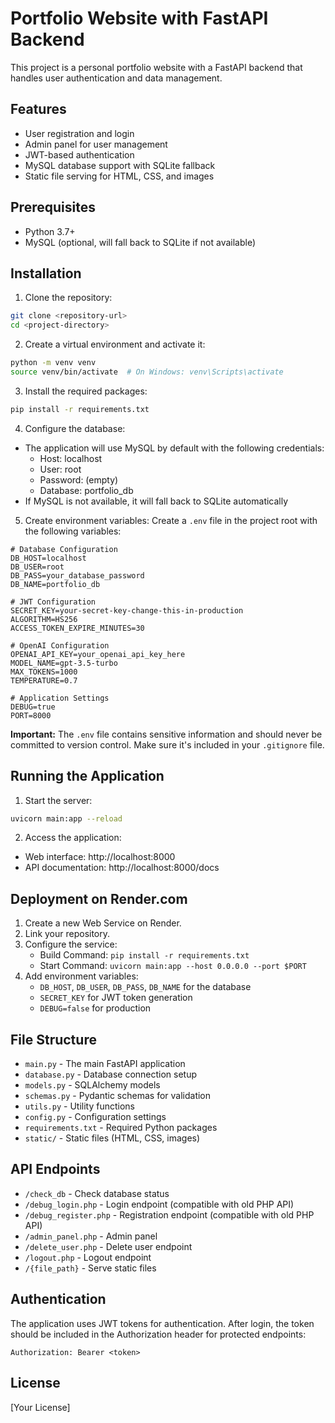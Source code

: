 # Portfolio Website with FastAPI Backend

This project is a personal portfolio website with a FastAPI backend that handles user authentication and data management.

## Features

- User registration and login
- Admin panel for user management
- JWT-based authentication
- MySQL database support with SQLite fallback
- Static file serving for HTML, CSS, and images

## Prerequisites

- Python 3.7+
- MySQL (optional, will fall back to SQLite if not available)

## Installation

1. Clone the repository:
```bash
git clone <repository-url>
cd <project-directory>
```

2. Create a virtual environment and activate it:
```bash
python -m venv venv
source venv/bin/activate  # On Windows: venv\Scripts\activate
```

3. Install the required packages:
```bash
pip install -r requirements.txt
```

4. Configure the database:
- The application will use MySQL by default with the following credentials:
  - Host: localhost
  - User: root
  - Password: (empty)
  - Database: portfolio_db
- If MySQL is not available, it will fall back to SQLite automatically

5. Create environment variables:
Create a `.env` file in the project root with the following variables:
```
# Database Configuration
DB_HOST=localhost
DB_USER=root
DB_PASS=your_database_password
DB_NAME=portfolio_db

# JWT Configuration
SECRET_KEY=your-secret-key-change-this-in-production
ALGORITHM=HS256
ACCESS_TOKEN_EXPIRE_MINUTES=30

# OpenAI Configuration
OPENAI_API_KEY=your_openai_api_key_here
MODEL_NAME=gpt-3.5-turbo
MAX_TOKENS=1000
TEMPERATURE=0.7

# Application Settings
DEBUG=true
PORT=8000
```

**Important:** The `.env` file contains sensitive information and should never be committed to version control. Make sure it's included in your `.gitignore` file.

## Running the Application

1. Start the server:
```bash
uvicorn main:app --reload
```

2. Access the application:
- Web interface: http://localhost:8000
- API documentation: http://localhost:8000/docs

## Deployment on Render.com

1. Create a new Web Service on Render.
2. Link your repository.
3. Configure the service:
   - Build Command: `pip install -r requirements.txt`
   - Start Command: `uvicorn main:app --host 0.0.0.0 --port $PORT`
4. Add environment variables:
   - `DB_HOST`, `DB_USER`, `DB_PASS`, `DB_NAME` for the database
   - `SECRET_KEY` for JWT token generation
   - `DEBUG=false` for production

## File Structure

- `main.py` - The main FastAPI application
- `database.py` - Database connection setup
- `models.py` - SQLAlchemy models
- `schemas.py` - Pydantic schemas for validation
- `utils.py` - Utility functions
- `config.py` - Configuration settings
- `requirements.txt` - Required Python packages
- `static/` - Static files (HTML, CSS, images)

## API Endpoints

- `/check_db` - Check database status
- `/debug_login.php` - Login endpoint (compatible with old PHP API)
- `/debug_register.php` - Registration endpoint (compatible with old PHP API)
- `/admin_panel.php` - Admin panel
- `/delete_user.php` - Delete user endpoint
- `/logout.php` - Logout endpoint
- `/{file_path}` - Serve static files

## Authentication

The application uses JWT tokens for authentication. After login, the token should be included in the Authorization header for protected endpoints:

```
Authorization: Bearer <token>
```

## License

[Your License] 